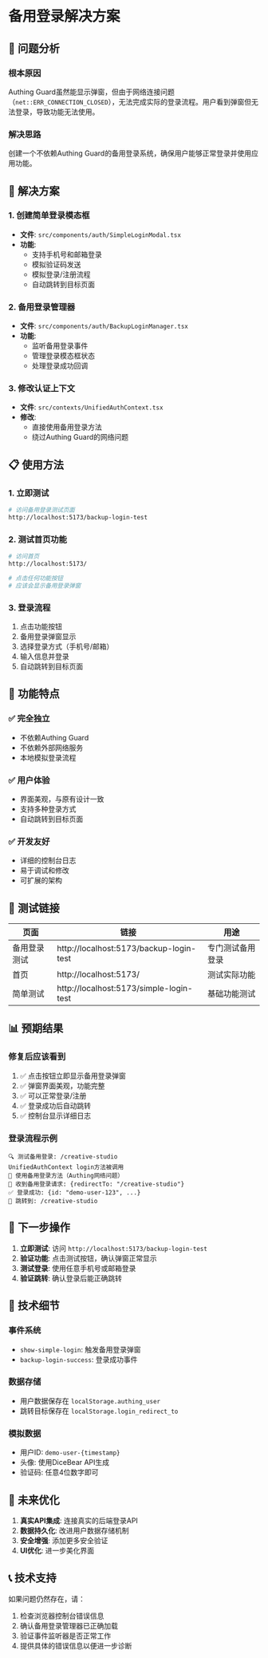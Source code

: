 # 备用登录解决方案

## 🚨 问题分析

### 根本原因
Authing Guard虽然能显示弹窗，但由于网络连接问题（`net::ERR_CONNECTION_CLOSED`），无法完成实际的登录流程。用户看到弹窗但无法登录，导致功能无法使用。

### 解决思路
创建一个不依赖Authing Guard的备用登录系统，确保用户能够正常登录并使用应用功能。

## 🔧 解决方案

### 1. 创建简单登录模态框
- **文件**: `src/components/auth/SimpleLoginModal.tsx`
- **功能**:
  - 支持手机号和邮箱登录
  - 模拟验证码发送
  - 模拟登录/注册流程
  - 自动跳转到目标页面

### 2. 备用登录管理器
- **文件**: `src/components/auth/BackupLoginManager.tsx`
- **功能**:
  - 监听备用登录事件
  - 管理登录模态框状态
  - 处理登录成功回调

### 3. 修改认证上下文
- **文件**: `src/contexts/UnifiedAuthContext.tsx`
- **修改**:
  - 直接使用备用登录方法
  - 绕过Authing Guard的网络问题

## 📋 使用方法

### 1. 立即测试
```bash
# 访问备用登录测试页面
http://localhost:5173/backup-login-test
```

### 2. 测试首页功能
```bash
# 访问首页
http://localhost:5173/

# 点击任何功能按钮
# 应该会显示备用登录弹窗
```

### 3. 登录流程
1. 点击功能按钮
2. 备用登录弹窗显示
3. 选择登录方式（手机号/邮箱）
4. 输入信息并登录
5. 自动跳转到目标页面

## 🎯 功能特点

### ✅ 完全独立
- 不依赖Authing Guard
- 不依赖外部网络服务
- 本地模拟登录流程

### ✅ 用户体验
- 界面美观，与原有设计一致
- 支持多种登录方式
- 自动跳转到目标页面

### ✅ 开发友好
- 详细的控制台日志
- 易于调试和修改
- 可扩展的架构

## 🔗 测试链接

| 页面 | 链接 | 用途 |
|------|------|------|
| 备用登录测试 | http://localhost:5173/backup-login-test | 专门测试备用登录 |
| 首页 | http://localhost:5173/ | 测试实际功能 |
| 简单测试 | http://localhost:5173/simple-login-test | 基础功能测试 |

## 📊 预期结果

### 修复后应该看到
1. ✅ 点击按钮立即显示备用登录弹窗
2. ✅ 弹窗界面美观，功能完整
3. ✅ 可以正常登录/注册
4. ✅ 登录成功后自动跳转
5. ✅ 控制台显示详细日志

### 登录流程示例
```
🔍 测试备用登录: /creative-studio
UnifiedAuthContext login方法被调用
🔧 使用备用登录方法（Authing网络问题）
🎯 收到备用登录请求: {redirectTo: "/creative-studio"}
✅ 登录成功: {id: "demo-user-123", ...}
🚀 跳转到: /creative-studio
```

## 🚀 下一步操作

1. **立即测试**: 访问 `http://localhost:5173/backup-login-test`
2. **验证功能**: 点击测试按钮，确认弹窗正常显示
3. **测试登录**: 使用任意手机号或邮箱登录
4. **验证跳转**: 确认登录后能正确跳转

## 📝 技术细节

### 事件系统
- `show-simple-login`: 触发备用登录弹窗
- `backup-login-success`: 登录成功事件

### 数据存储
- 用户数据保存在 `localStorage.authing_user`
- 跳转目标保存在 `localStorage.login_redirect_to`

### 模拟数据
- 用户ID: `demo-user-{timestamp}`
- 头像: 使用DiceBear API生成
- 验证码: 任意4位数字即可

## 🔄 未来优化

1. **真实API集成**: 连接真实的后端登录API
2. **数据持久化**: 改进用户数据存储机制
3. **安全增强**: 添加更多安全验证
4. **UI优化**: 进一步美化界面

## 📞 技术支持

如果问题仍然存在，请：
1. 检查浏览器控制台错误信息
2. 确认备用登录管理器已正确加载
3. 验证事件监听器是否正常工作
4. 提供具体的错误信息以便进一步诊断 